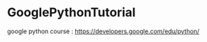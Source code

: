 GooglePythonTutorial
====================

google python course : https://developers.google.com/edu/python/
